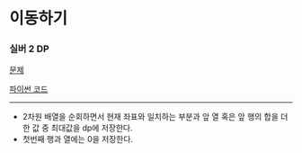 # 이동하기
### 실버 2 DP
[문제](https://www.acmicpc.net/problem/11048)

[파이썬 코드](11048.py)

---

- 2차원 배열을 순회하면서 현재 좌표와 일치하는 부분과 앞 열 혹은 앞 행의 합을 더한 값 중 최대값을 dp에 저장한다.
- 첫번째 행과 열에는 0을 저장한다.